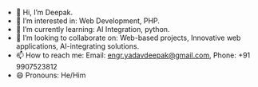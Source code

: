 - 👋 Hi, I’m Deepak.
- 👀 I’m interested in: Web Development, PHP.
- 🌱 I’m currently learning: AI Integration, python.
- 💞️ I’m looking to collaborate on: Web-based projects, Innovative web applications, AI-integrating solutions.
- 📫 How to reach me: Email: engr.yadavdeepak@gmail.com, Phone: +91 9907523812
- 😄 Pronouns: He/Him


<!---
deepakyadavdx/deepakyadavdx is a ✨ special ✨ repository because its `README.md` (this file) appears on your GitHub profile.
You can click the Preview link to take a look at your changes.
--->
